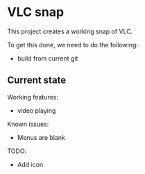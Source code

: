 # VLC snap

This project creates a working snap of VLC.

To get this done, we need to do the following:
 - build from current git

## Current state

Working features:
 - video playing

Known issues:
  - Menus are blank

TODO:
 - Add icon
 


